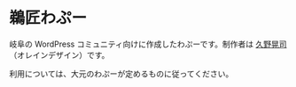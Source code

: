 # 鵜匠わぷー

岐阜の WordPress コミュニティ向けに作成したわぷーです。制作者は [久野晃司](https://kunokoji.com)（オレインデザイン）です。

利用については、大元のわぷーが定めるものに従ってください。
